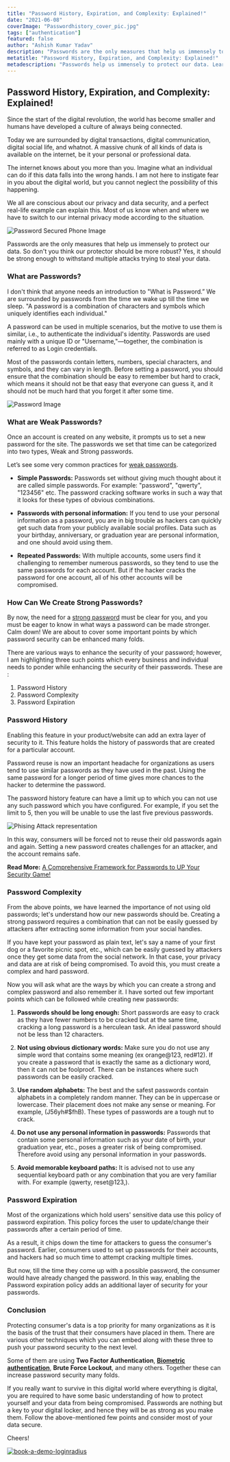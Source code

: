 ```yaml
---
title: "Password History, Expiration, and Complexity: Explained!"
date: "2021-06-08"
coverImage: "Passwordhistory_cover_pic.jpg"
tags: ["authentication"]
featured: false
author: "Ashish Kumar Yadav"
description: "Passwords are the only measures that help us immensely to protect our data. So don't you think our protector should be more robust? This blog explores the various techniques which you can embed to push your password security to the next level."
metatitle: "Password History, Expiration, and Complexity: Explained!"
metadescription: "Passwords help us immensely to protect our data. Learn how to create strong passwords by keeping history, expiration and complexity factors in mind."
---
```


## Password History, Expiration, and Complexity: Explained!

Since the start of the digital revolution, the world has become smaller and humans have developed a culture of always being connected.

Today we are surrounded by digital transactions, digital communication, digital social life, and whatnot. A massive chunk of all kinds of data is available on the internet, be it your personal or professional data. 

The internet knows about you more than you. Imagine what an individual can do if this data falls into the wrong hands. I am not here to instigate fear in you about the digital world, but you cannot neglect the possibility of this happening.

We all are conscious about our privacy and data security, and a perfect real-life example can explain this. Most of us know when and where we have to switch to our internal privacy mode according to the situation. 

![Password Secured Phone Image](https://apidocs.lrcontent.com/images/photo-1584433144859-1fc3ab64a957--colorized_733860bf4aaac3d743.55160141.jpg "Password Secured Phone Image")

Passwords are the only measures that help us immensely to protect our data. So don't you think our protector should be more robust? Yes, it should be strong enough to withstand multiple attacks trying to steal your data.

### What are Passwords?

I don't think that anyone needs an introduction to "What is Password.” We are surrounded by passwords from the time we wake up till the time we sleep. "A password is a combination of characters and symbols which uniquely identifies each individual." 

A password can be used in multiple scenarios, but the motive to use them is similar, i.e., to authenticate the individual's identity. Passwords are used mainly with a unique ID or "Username,"—together, the combination is referred to as Login credentials. 

Most of the passwords contain letters, numbers, special characters, and symbols, and they can vary in length. Before setting a password, you should ensure that the combination should be easy to remember but hard to crack, which means it should not be that easy that everyone can guess it, and it should not be much hard that you forget it after some time.

![Password Image](https://apidocs.lrcontent.com/images/password-2781614_960_720--colorized_2788360bf4b253cafb2.39488510.jpg "Password Image")

### What are Weak Passwords?

Once an account is created on any website, it prompts us to set a new password for the site. The passwords we set that time can be categorized into two types, Weak and Strong passwords.

 Let’s see some very common practices for [weak passwords](https://www.loginradius.com/blog/start-with-identity/2019/12/worst-passwords-list-2019/).

- **Simple Passwords:** Passwords set without giving much thought about it are called simple passwords. For example: "password", "qwerty", "123456" etc. The password cracking software works in such a way that it looks for these types of obvious combinations.

- **Passwords with personal information:** If you tend to use your personal information as a password, you are in big trouble as hackers can quickly get such data from your publicly available social profiles. Data such as your birthday, anniversary, or graduation year are personal information, and one should avoid using them.

- **Repeated Passwords:** With multiple accounts, some users find it challenging to remember numerous passwords, so they tend to use the same passwords for each account. But if the hacker cracks the password for one account, all of his other accounts will be compromised.

### How Can We Create Strong Passwords?

By now, the need for a [strong password](https://www.loginradius.com/blog/start-with-identity/2021/01/how-to-choose-a-secure-password/) must be clear for you, and you must be eager to know in what ways a password can be made stronger. Calm down! We are about to cover some important points by which password security can be enhanced many folds.

There are various ways to enhance the security of your password; however, I am highlighting three such points which every business and individual needs to ponder while enhancing the security of their passwords. These are :

1. Password History
2. Password Complexity
3. Password Expiration

### Password History

Enabling this feature in your product/website can add an extra layer of security to it. This feature holds the history of passwords that are created for a particular account. 

Password reuse is now an important headache for organizations as users tend to use similar passwords as they have used in the past. Using the same password for a longer period of time gives more chances to the hacker to determine the password. 

The password history feature can have a limit up to which you can not use any such password which you have configured. For example, if you set the limit to 5, then you will be unable to use the last five previous passwords.

![Phising Attack representation](https://apidocs.lrcontent.com/images/phishing-3390518_960_720--colorized_2613960bf4d54d50e62.32324792.jpg "Phising Attack representation")

In this way, consumers will be forced not to reuse their old passwords again and again. Setting a new password creates challenges for an attacker, and the account remains safe.

**Read More:** [A Comprehensive Framework for Passwords to UP Your Security Game!](https://www.loginradius.com/resource/password-policy-datasheet)

### Password Complexity

From the above points, we have learned the importance of not using old passwords; let's understand how our new passwords should be. Creating a strong password requires a combination that can not be easily guessed by attackers after extracting some information from your social handles. 

If you have kept your password as plain text, let's say a name of your first dog or a favorite picnic spot, etc., which can be easily guessed by attackers once they get some data from the social network. In that case, your privacy and data are at risk of being compromised. To avoid this, you must create a complex and hard password. 

Now you will ask what are the ways by which you can create a strong and complex password and also remember it. I have sorted out few important points which can be followed while creating new passwords:

1. **Passwords should be long enough:** Short passwords are easy to crack as they have fewer numbers to be cracked but at the same time, cracking a long password is a herculean task. An ideal password should not be less than 12 characters.

2. **Not using obvious dictionary words:** Make sure you do not use any simple word that contains some meaning (ex orange@123, red#12). If you create a password that is exactly the same as a dictionary word, then it can not be foolproof. There can be instances where such passwords can be easily cracked.

3. **Use random alphabets:** The best and the safest passwords contain alphabets in a completely random manner. They can be in uppercase or lowercase. Their placement does not make any sense or meaning. For example, (J56yh#$fhB). These types of passwords are a tough nut to crack.

4. **Do not use any personal information in passwords:** Passwords that contain some personal information such as your date of birth, your graduation year, etc., poses a greater risk of being compromised. Therefore avoid using any personal information in your passwords.

5. **Avoid memorable keyboard paths:**  It is advised not to use any sequential keyboard path or any combination that you are very familiar with. For example (qwerty, reset@123,).

### Password Expiration

Most of the organizations which hold users' sensitive data use this policy of password expiration. This policy forces the user to update/change their passwords after a certain period of time. 

As a result, it chips down the time for attackers to guess the consumer's password. Earlier, consumers used to set up passwords for their accounts, and hackers had so much time to attempt cracking multiple times. 

But now, till the time they come up with a possible password, the consumer would have already changed the password. In this way, enabling the Password expiration policy adds an additional layer of security for your passwords.

### Conclusion

Protecting consumer's data is a top priority for many organizations as it is the basis of the trust that their consumers have placed in them. There are various other techniques which you can embed along with these three to push your password security to the next level. 

Some of them are using **Two Factor Authentication**, [**Biometric authentication**](https://www.loginradius.com/resource/mobile-biometric-authentication-datasheet), **Brute Force Lockout**, and many others. Together these can increase password security many folds. 

If you really want to survive in this digital world where everything is digital, you are required to have some basic understanding of how to protect yourself and your data from being compromised. Passwords are nothing but a key to your digital locker, and hence they will be as strong as you make them. Follow the above-mentioned few points and consider most of your data secure.

Cheers!

[![book-a-demo-loginradius](book-a-demo-loginradius.png)](https://www.loginradius.com/book-a-demo/)